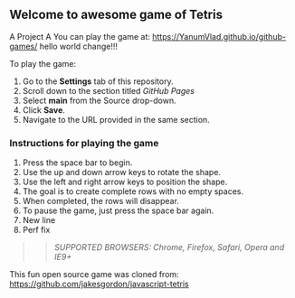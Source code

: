 ## Welcome to awesome game of Tetris

A Project A
You can play the game at: https://YanumVlad.github.io/github-games/
hello world change!!!

To play the game:
1. Go to the **Settings** tab of this repository.
1. Scroll down to the section titled _GitHub Pages_
1. Select **main** from the Source drop-down.
1. Click **Save**.
1. Navigate to the URL provided in the same section.

### Instructions for playing the game

1. Press the space bar to begin.
2. Use the up and down arrow keys to rotate the shape.
3. Use the left and right arrow keys to position the shape.
4. The goal is to create complete rows with no empty spaces.
5. When completed, the rows will disappear.
6. To pause the game, just press the space bar again.
7. New line
8. Perf fix

>> _*SUPPORTED BROWSERS*: Chrome, Firefox, Safari, Opera and IE9+_

This fun open source game was cloned from: https://github.com/jakesgordon/javascript-tetris
